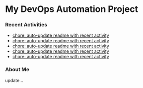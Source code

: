 # My DevOps Automation Project

### Recent Activities
<!-- activity:START -->
- [chore: auto-update readme with recent activity](https://github.com/kaigiii/mybowling-app/commit/6f173929e6e89e002851cd05780c548a8cf4f7b4)
- [chore: auto-update readme with recent activity](https://github.com/kaigiii/mybowling-app/commit/c30d362630ce19a3c3b6b27e127e50ea209401a1)
- [chore: auto-update readme with recent activity](https://github.com/kaigiii/mybowling-app/commit/0ff1d6ce60f095302c79446fe9283eada9a332e8)
- [chore: auto-update readme with recent activity](https://github.com/kaigiii/mybowling-app/commit/5dcf321a8262a3743876d9a492db2e9ae19e21a0)
- [chore: auto-update readme with recent activity](https://github.com/kaigiii/mybowling-app/commit/bd67ee126c9775b26df41c0684afdb59d1639cd3)
<!-- activity:END -->

### About Me
<!-- MYLINKS:START -->
<!-- MYLINKS:END -->

update...
